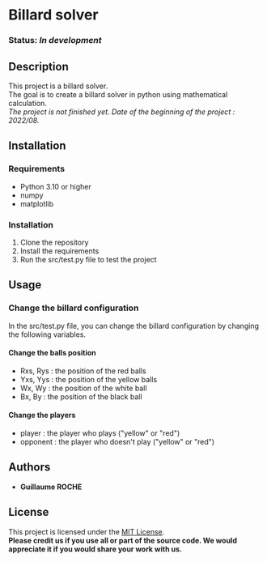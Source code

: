 # Billard solver

### **Status:** _In development_

## Description

This project is a billard solver.   
The goal is to create a billard solver in python using mathematical calculation.   
_The project is not finished yet. Date of the beginning of the project : 2022/08._

## Installation

### Requirements

- Python 3.10 or higher
- numpy
- matplotlib

### Installation

1. Clone the repository
2. Install the requirements
3. Run the src/test.py file to test the project

## Usage

### Change the billard configuration

In the src/test.py file, you can change the billard configuration by changing the following variables.

#### Change the balls position

* Rxs, Rys : the position of the red balls
* Yxs, Yys : the position of the yellow balls
* Wx, Wy : the position of the white ball
* Bx, By : the position of the black ball

#### Change the players

* player : the player who plays ("yellow" or "red")
* opponent : the player who doesn't play ("yellow" or "red")

## Authors

- **Guillaume ROCHE**

## License

This project is licensed under the [MIT License](https://en.wikipedia.org/wiki/MIT_License).   
__Please credit us if you use all or part of the source code. We would appreciate it if you would share your work with us.__